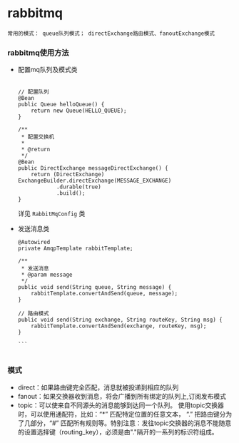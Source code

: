 # rabbitmq
``常用的模式： queue队列模式； directExchange路由模式、fanoutExchange模式``
### rabbitmq使用方法
+ 配置mq队列及模式类<br/>
    <br/>
    ````
    // 配置队列
    @Bean
    public Queue helloQueue() {
        return new Queue(HELLO_QUEUE);
    }
    
    /**
     * 配置交换机
     *
     * @return
     */
    @Bean
    public DirectExchange messageDirectExchange() {
        return (DirectExchange) ExchangeBuilder.directExchange(MESSAGE_EXCHANGE)
                .durable(true)
                .build();
    }
    ````
    详见 `RabbitMqConfig` 类
    
+ 发送消息类
    <br/>
    ````
    @Autowired
    private AmqpTemplate rabbitTemplate;

    /**
     * 发送消息
     * @param message
     */
    public void send(String queue, String message) {
        rabbitTemplate.convertAndSend(queue, message);
    }

    // 路由模式
    public void send(String exchange, String routeKey, String msg) {
        rabbitTemplate.convertAndSend(exchange, routeKey, msg);
    } 
    
    ``` 
      
### 模式
+  direct：如果路由键完全匹配，消息就被投递到相应的队列
+  fanout：如果交换器收到消息，将会广播到所有绑定的队列上,订阅发布模式
+  topic：可以使来自不同源头的消息能够到达同一个队列。 使用topic交换器时，可以使用通配符，比如：“*” 匹配特定位置的任意文本， “.” 把路由键分为了几部分，“#” 匹配所有规则等。特别注意：发往topic交换器的消息不能随意的设置选择键（routing_key），必须是由"."隔开的一系列的标识符组成。
 
